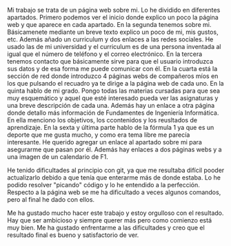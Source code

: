 Mi trabajo se trata de un página web sobre mi. Lo he dividido en diferentes apartados.
Primero podemos ver el inicio donde explico un poco la página web y que aparece en cada apartado.
En la segunda tenemos sobre mi. Básicamenete mediante un breve texto explico un poco de mi, mis gustos, etc. Además añado un curriculum y dos enlaces a las redes sociales. He usado las de mi universidad y el curriculum es de una persona inventada al igual que el número de teléfono y el correo electrónico.
En la tercera tenemos contacto que básicamente sirve para que el usuario introduzca sus datos y de esa forma me puede comunicar con él.
En la cuarta está la sección de red donde introduzco 4 páginas webs de compañeros míos en los que pulsando el recuadro ya te dirige a la página web de cada uno.
En la quinta hablo de mi grado. Pongo todas las materias cursadas para que sea muy esquemático y aquel que esté interesado pueda ver las asignaturas y una breve descripción de cada una. Además hay un enlace a otra página donde detallo más información de Fundamentes de Ingeniería Informática. En ella menciono los objetivos, los ccontenidos y los reusltados de aprendizaje.
En la sexta y última parte hablo de la fórmula 1 ya que es un deporte que me gusta mucho, y como era tema libre me parecía interesante. He querido agregar un enlace al apartado sobre mi para asegurarme que pasan por él. Además hay enlaces a dos páginas webs y a una imagen de un calendario de F1.

He tenido dificultades al principio con git, ya que me resultaba difícil pooder actualizarlo debido a que tenía que enterarme más de donde estaba. Lo he podido resolver "picando" código y lo he entendido a la perfección. Respecto a la página web se me ha dificultado a veces algunos comandos, pero al final he dado con ellos. 

Me ha gustado mucho hacer este trabajo y estoy orgulloso con el resultado. Hay que ser ambicioso y siempre querer más pero como comienzo está muy bien. Me ha gustado enfrentarme a las dificultades y creo que el resultado final es bueno y satisfactorio de ver.